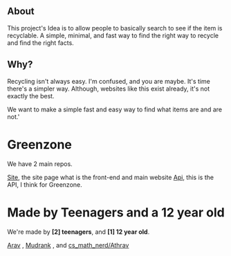 
## About

This project's Idea is to allow people to basically search to see if the item is recyclable. A simple, minimal, and fast way to find the right way to recycle and find the right facts.

## Why?

Recycling isn't always easy. I'm confused, and you are maybe. It's time there's a simpler way. Although, websites like this exist already, it's not exactly the best.

We want to make a simple fast and easy way to find what items are and are not.'

# Greenzone

We have 2 main repos.

[Site](https://github.com/Greenzoneorg/site), the site page what is the front-end and main website
[Api](https://github.com/Greenzoneorg/Api), this is the API, I think for Greenzone.


# Made by Teenagers and a 12 year old

We're made by **[2] teenagers**, and **[1] 12 year old**.

[Arav](https://twitter.com/HeyArav) , [Mudrank](https://twitter.com/mudrankgupta) , and [cs_math_nerd/Athrav](https://twitter.com/cs_math_nerd)
